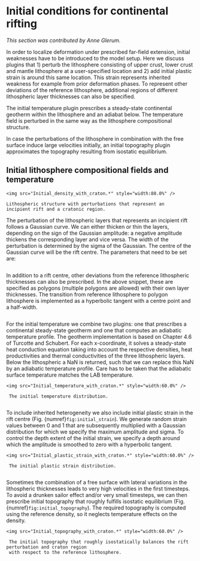 # Initial conditions for continental rifting

*This section was contributed by Anne Glerum.*

In order to localize deformation under prescribed far-field
extension, initial weaknesses have to be introduced to the
model setup. Here we discuss plugins that 1) perturb the lithosphere
consisting of upper crust, lower crust and mantle lithosphere
at a user-specified location and 2) add initial plastic
strain is around this same location. This strain represents
inherited weakness for example from prior deformation phases.
To represent other deviations of the reference lithosphere,
additional regions of different lithospheric layer thicknesses
can also be specified.

The initial temperature plugin prescribes a steady-state
continental geotherm within the lithosphere and an adiabat
below. The temperature field is perturbed in the same way
as the lithosphere compositional structure.

In case the perturbations of the lithosphere in combination with
the free surface induce large velocities initially, an initial
topography plugin approximates the topography resulting from
isostatic equilibrium.


## Initial lithosphere compositional fields and temperature

```{figure-md} fig:setup
<img src="Initial_density_with_craton.*" style="width:80.0%" />

Lithospheric structure with perturbations that represent an
incipient rift and a cratonic region.
```

The perturbation of the lithospheric layers that represents an
incipient rift follows a Gaussian
curve. We can either thicken or thin the layers, depending on
the sign of the Gaussian amplitude: a negative amplitude thickens
the corresponding layer and vice versa. The width of the perturbation
is determined by the sigma of the Gaussian. The centre of the Gaussian
curve will be the rift centre. The parameters that need to be set are:


```{literalinclude} initial_composition_lithosphere.prm
```

In addition to a rift centre, other deviations from the reference
lithospheric thicknesses can also be prescribed. In the above snippet,
these are specified as polygons (multiple polygons are allowed) with
their own layer thicknesses. The transition from reference lithosphere
to polygon lithosphere is implemented as a hyperbolic tangent with a
centre point and a half-width.


```{literalinclude} initial_temperature.prm
```

For the initial temperature we combine two plugins: one that prescribes
a continental steady-state geotherm and one that computes an adiabatic
temperature profile. The geotherm implementation is based on Chapter 4.6
of Turcotte and Schubert. For each x-coordinate, it solves a steady-state
heat conduction equation taking into account the respective densities,
heat productivities and thermal conductivities of the three lithospheric
layers. Below the lithospheric a NaN is returned, such that we can replace
this NaN by an adiabatic temperature profile. Care has to be taken that the
adiabatic surface temperature matches the LAB temperature.

```{figure-md} fig:initial_temperature
<img src="Initial_temperature_with_craton.*" style="width:60.0%" />

 The initial temperature distribution.
```

```{literalinclude} initial_composition_strain.prm
```

To include inherited heterogeneity we also include initial plastic strain
in the rift centre (Fig. {numref}`fig:initial_strain`).
We generate random strain values between 0 and 1 that
are subsequently multiplied with a Gaussian distribution for which we specify
the maximum amplitude and sigma. To control the depth extent of the initial
strain, we specify a depth around which the amplitude is smoothed to zero
with a hyperbolic tangent.

```{figure-md} fig:initial_strain
<img src="Initial_plastic_strain_with_craton.*" style="width:60.0%" />

 The initial plastic strain distribution.
```

```{literalinclude} initial_topography.prm
```

Sometimes the combination of a free surface with lateral variations in the
lithospheric thicknesses leads to very high velocities in the first timesteps.
To avoid a drunken sailor effect and/or very small timesteps, we can then
prescribe initial topography that roughly fulfills isostatic equilibrium (Fig. {numref}`fig:initial_topography`).
The required topography is computed using the reference density, so it neglects
temperature effects on the density.


```{figure-md} fig:initial_topography
<img src="Initial_topography_with_craton.*" style="width:60.0%" />

 The initial topography that roughly isostatically balances the rift perturbation and craton region
 with respect to the reference lithosphere.
```
